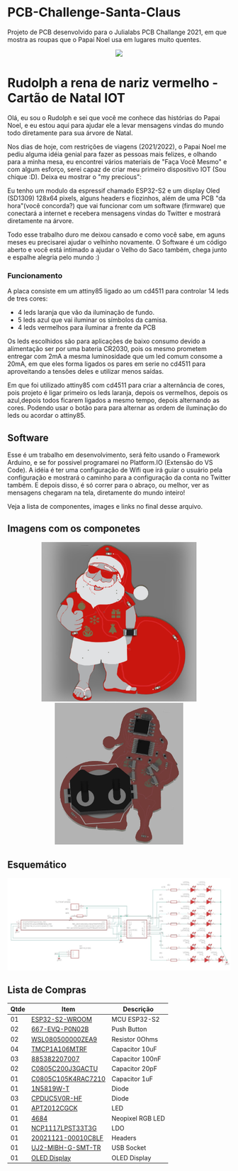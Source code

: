 # PCB-Challenge-Santa-Claus
Projeto de PCB desenvolvido para o Julialabs PCB Challange 2021, em que mostra as roupas que o Papai Noel usa em lugares muito quentes.

<p align="center"><img src="dImagens/santatop.png" width="300px" /></p>

# Rudolph a rena de nariz vermelho - Cartão de Natal IOT

Olá, eu sou o Rudolph e sei que você me conhece das histórias do Papai Noel, e eu estou aqui para ajudar ele a levar mensagens vindas do mundo todo diretamente para sua árvore de Natal.

Nos dias de hoje, com restrições de viagens (2021/2022), o Papai Noel me pediu alguma idéia genial para fazer as pessoas mais felizes, e olhando para a minha mesa, eu encontrei vários materiais de "Faça Você Mesmo" e com algum esforço, serei capaz de criar meu primeiro dispositivo IOT (Sou chique :D). Deixa eu mostrar o "my precious":

Eu tenho um modulo da espressif chamado ESP32-S2 e um display Oled (SD1309) 128x64 pixels, alguns headers e fiozinhos, além de uma PCB "da hora"(você concorda?) que vai funcionar com um software (firmware) que conectará a internet e recebera mensagens vindas do Twitter e mostrará diretamente na árvore.

Todo esse trabalho duro me deixou cansado e como você sabe, em aguns meses eu precisarei ajudar o velhinho novamente. O Software é um código aberto e você está intimado a ajudar o Velho do Saco também, chega junto e espalhe alegria pelo mundo :)


### Funcionamento

A placa consiste em um attiny85 ligado ao um cd4511 para controlar 14 leds de tres cores:
- 4 leds laranja que vão da iluminação de fundo.
- 5 leds azul  que vai iluminar os símbolos da camisa.
- 4 leds vermelhos para iluminar a frente da PCB

Os leds escolhidos são para aplicações de baixo consumo devido a alimentação ser por uma bateria CR2030, pois os mesmo prometem entregar com 2mA a mesma luminosidade que um led comum consome a 20mA, em que eles forma ligados os pares em serie no cd4511 para aproveitando a tensões deles e utilizar menos saídas. 

Em que foi utilizado attiny85 com cd4511 para criar a alternância de cores, pois projeto é ligar primeiro os leds laranja, depois os vermelhos, depois os azul,depois todos ficarem ligados a mesmo tempo, depois alternando as cores. Podendo usar o botão para para alternar as ordem de iluminação do leds ou acordar o attiny85. 

## Software

Esse é um trabalho em desenvolvimento, será feito usando o Framework Arduino, e se for possivel programarei no Platform.IO (Extensão do VS Code). A idéia é ter uma configuração de Wifi que irá guiar o usuário pela configuração e mostrará o caminho para a configuração da conta no Twitter também. E depois disso, é só correr para o abraço, ou melhor, ver as mensagens chegaram na tela, diretamente do mundo inteiro!

Veja a lista de componentes, images e links no final desse arquivo.


## Imagens com os componetes 

<p align="center"><img src = "Imagens/santatop3d.jpg" width = "350">
<img src = "Imagens/santabuttom3d.jpg" width = "290"></p>


## Esquemático

![Schematics](Imagens/Schematics.jpg "Schematics")

## Lista de Compras

| Qtde| Item              | Descrição       |
| --- | ---               | ---             |
| 01  | [ESP32-S2-WROOM](https://br.mouser.com/ProductDetail/356-ESP32S2WRM3200PH)    | MCU ESP32-S2    |
| 02  | [667-EVQ-P0N02B](https://br.mouser.com/ProductDetail/667-EVQ-P0N02B)    | Push Button     |
| 02  | [WSL080500000ZEA9](https://br.mouser.com/ProductDetail/71-WSL080500000ZEA9)  | Resistor 0Ohms  |
| 04  | [TMCP1A106MTRF](https://br.mouser.com/ProductDetail/74-TMCP1A106MTRF)     | Capacitor 10uF  |
| 03  | [885382207007](https://br.mouser.com/ProductDetail/710-885382207007)      | Capacitor 100nF |
| 02  | [C0805C200J3GACTU](https://br.mouser.com/ProductDetail/80-C0805C200J3G)  | Capacitor 20pF  |
| 01  | [C0805C105K4RAC7210](https://br.mouser.com/ProductDetail/80-C0805C105K4R7210)| Capacitor 1uF   |
| 01  | [1N5819W-T](https://br.mouser.com/ProductDetail/583-1N5819W-T)         | Diode           |
| 03  | [CPDUC5V0R-HF](https://br.mouser.com/ProductDetail/750-CPDUC5V0R-HF)      | Diode           |
| 01  | [APT2012CGCK](https://br.mouser.com/ProductDetail/604-APT2012CGCK)       | LED             |
| 01  | [4684](https://br.mouser.com/ProductDetail/485-4684)              | Neopixel RGB LED|
| 01  | [NCP1117LPST33T3G](https://br.mouser.com/ProductDetail/863-NCP1117LPST33T3G)  | LDO             |
| 01  | [20021121-00010C8LF](https://br.mouser.com/ProductDetail/649-200211210010C8LF)| Headers         |
| 01  | [UJ2-MIBH-G-SMT-TR](https://br.mouser.com/ProductDetail/490-UJ2-MIBH-G-SMTTR) | USB Socket      |
| 01  | [OLED Display](https://s.click.aliexpress.com/e/_Aa7ykQ)      | OLED Display    |
